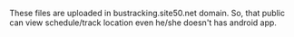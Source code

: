 These files are uploaded in bustracking.site50.net domain. So, that public can view schedule/track location even he/she doesn't has android app.
